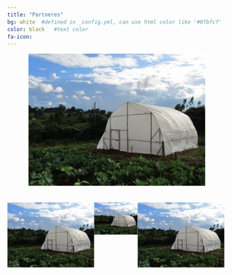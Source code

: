 ```yaml
---
title: "Partneres"
bg: white  #defined in _config.yml, can use html color like '#0fbfcf'
color: black   #text color
fa-icon: 
---
```


<div class="image" align="center"> 
	<a href="http://www.google.com/"> 
		<img src="https://raw.githubusercontent.com/grogreenhouses/grogreenhouses.github.io/master/img/greenhouse2.jpeg" alt="Greenhouse"/>
	</a> 
</div>

<br>
<br>


<div style="width: 500px;">
 <div style="float: left; width: 200px;"><a href="http://www.google.com/"> 
		<img src="https://raw.githubusercontent.com/grogreenhouses/grogreenhouses.github.io/master/img/greenhouse2.jpeg" alt="Greenhouse"/>
	</a></div>
 <div style="float: left; width: 100px;"><a href="http://www.google.com/"> 
		<img src="https://raw.githubusercontent.com/grogreenhouses/grogreenhouses.github.io/master/img/greenhouse2.jpeg" alt="Greenhouse"/>
	</a></div>
 <div style="float: left; width: 200px;"><a href="http://www.google.com/"> 
		<img src="https://raw.githubusercontent.com/grogreenhouses/grogreenhouses.github.io/master/img/greenhouse2.jpeg" alt="Greenhouse"/>
	</a></div>
 <br style="clear: left;" />
</div>